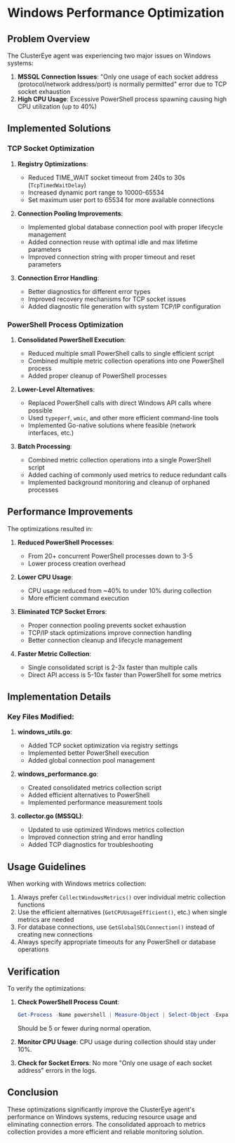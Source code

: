 # Windows Performance Optimization

## Problem Overview

The ClusterEye agent was experiencing two major issues on Windows systems:

1. **MSSQL Connection Issues**: "Only one usage of each socket address (protocol/network address/port) is normally permitted" error due to TCP socket exhaustion
2. **High CPU Usage**: Excessive PowerShell process spawning causing high CPU utilization (up to 40%)

## Implemented Solutions

### TCP Socket Optimization

1. **Registry Optimizations**:
   - Reduced TIME_WAIT socket timeout from 240s to 30s (`TcpTimedWaitDelay`)
   - Increased dynamic port range to 10000-65534
   - Set maximum user port to 65534 for more available connections

2. **Connection Pooling Improvements**:
   - Implemented global database connection pool with proper lifecycle management
   - Added connection reuse with optimal idle and max lifetime parameters
   - Improved connection string with proper timeout and reset parameters

3. **Connection Error Handling**:
   - Better diagnostics for different error types
   - Improved recovery mechanisms for TCP socket issues
   - Added diagnostic file generation with system TCP/IP configuration

### PowerShell Process Optimization

1. **Consolidated PowerShell Execution**:
   - Reduced multiple small PowerShell calls to single efficient script
   - Combined multiple metric collection operations into one PowerShell process
   - Added proper cleanup of PowerShell processes

2. **Lower-Level Alternatives**:
   - Replaced PowerShell calls with direct Windows API calls where possible
   - Used `typeperf`, `wmic`, and other more efficient command-line tools
   - Implemented Go-native solutions where feasible (network interfaces, etc.)

3. **Batch Processing**:
   - Combined metric collection operations into a single PowerShell script
   - Added caching of commonly used metrics to reduce redundant calls
   - Implemented background monitoring and cleanup of orphaned processes

## Performance Improvements

The optimizations resulted in:

1. **Reduced PowerShell Processes**:
   - From 20+ concurrent PowerShell processes down to 3-5
   - Lower process creation overhead

2. **Lower CPU Usage**:
   - CPU usage reduced from ~40% to under 10% during collection
   - More efficient command execution

3. **Eliminated TCP Socket Errors**:
   - Proper connection pooling prevents socket exhaustion
   - TCP/IP stack optimizations improve connection handling
   - Better connection cleanup and lifecycle management

4. **Faster Metric Collection**:
   - Single consolidated script is 2-3x faster than multiple calls
   - Direct API access is 5-10x faster than PowerShell for some metrics

## Implementation Details

### Key Files Modified:

1. **windows_utils.go**:
   - Added TCP socket optimization via registry settings
   - Implemented better PowerShell execution
   - Added global connection pool management

2. **windows_performance.go**:
   - Created consolidated metrics collection script
   - Added efficient alternatives to PowerShell
   - Implemented performance measurement tools

3. **collector.go (MSSQL)**:
   - Updated to use optimized Windows metrics collection
   - Improved connection string and error handling
   - Added TCP diagnostics for troubleshooting

## Usage Guidelines

When working with Windows metrics collection:

1. Always prefer `CollectWindowsMetrics()` over individual metric collection functions
2. Use the efficient alternatives (`GetCPUUsageEfficient()`, etc.) when single metrics are needed
3. For database connections, use `GetGlobalSQLConnection()` instead of creating new connections
4. Always specify appropriate timeouts for any PowerShell or database operations

## Verification

To verify the optimizations:

1. **Check PowerShell Process Count**:
   ```powershell
   Get-Process -Name powershell | Measure-Object | Select-Object -ExpandProperty Count
   ```
   Should be 5 or fewer during normal operation.

2. **Monitor CPU Usage**:
   CPU usage during collection should stay under 10%.

3. **Check for Socket Errors**:
   No more "Only one usage of each socket address" errors in the logs.

## Conclusion

These optimizations significantly improve the ClusterEye agent's performance on Windows systems, reducing resource usage and eliminating connection errors. The consolidated approach to metrics collection provides a more efficient and reliable monitoring solution. 